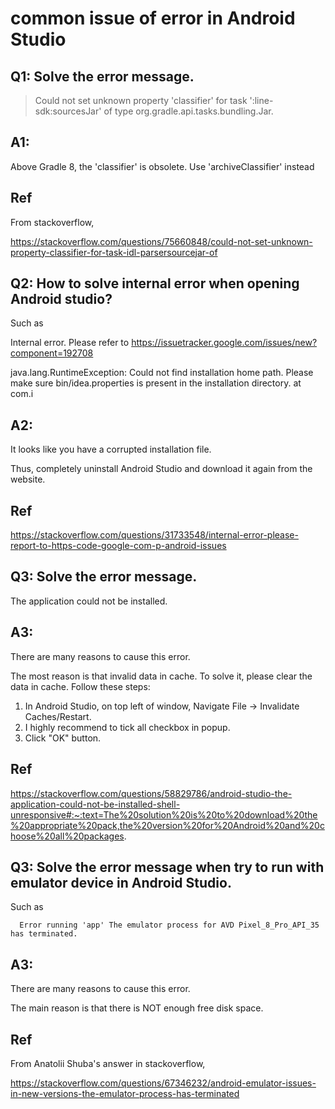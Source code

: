 # common issue of error in Android Studio
## Q1: Solve the error message.
> Could not set unknown property 'classifier' for task ':line-sdk:sourcesJar' of type org.gradle.api.tasks.bundling.Jar.
## A1:
Above Gradle 8, the 'classifier' is obsolete. Use 'archiveClassifier' instead

## Ref
From stackoverflow,

https://stackoverflow.com/questions/75660848/could-not-set-unknown-property-classifier-for-task-idl-parsersourcejar-of

## Q2: How to solve internal error when opening Android studio?
Such as 

Internal error. Please refer to https://issuetracker.google.com/issues/new?component=192708  

java.lang.RuntimeException: Could not find installation home path. Please make sure bin/idea.properties is present in the installation directory.     at com.i

## A2:
It looks like you have a corrupted installation file.

Thus, completely uninstall Android Studio and download it again from the website.

## Ref
https://stackoverflow.com/questions/31733548/internal-error-please-report-to-https-code-google-com-p-android-issues

## Q3: Solve the error message.
The application could not be installed.

## A3:
There are many reasons to cause this error.

The most reason is that invalid data in cache. To solve it, please clear the data in cache. Follow these steps:

1. In Android Studio, on top left of window, Navigate File -> Invalidate Caches/Restart.
2. I highly recommend to tick all checkbox in popup.
3. Click "OK" button.
   
## Ref
https://stackoverflow.com/questions/58829786/android-studio-the-application-could-not-be-installed-shell-unresponsive#:~:text=The%20solution%20is%20to%20download%20the%20appropriate%20pack,the%20version%20for%20Android%20and%20choose%20all%20packages.

## Q3: Solve the error message when try to run with emulator device in Android Studio.
Such as

      Error running 'app' The emulator process for AVD Pixel_8_Pro_API_35 has terminated.

## A3:
There are many reasons to cause this error.

The main reason is that there is NOT enough free disk space.

## Ref
From Anatolii Shuba's answer in stackoverflow,

https://stackoverflow.com/questions/67346232/android-emulator-issues-in-new-versions-the-emulator-process-has-terminated
